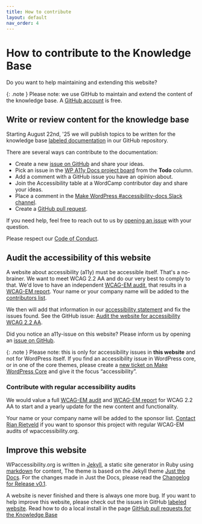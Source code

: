 ```yaml
---
title: How to contribute
layout: default
nav_order: 4
---
```


# How to contribute to the Knowledge Base

Do you want to help maintaining and extending this website? 

{: .note }
Please note: we use GitHub to maintain and extend the content of the knowledge base. A [GitHub account](https://github.com) is free.

## Write or review content for the knowledge base

Starting August 22nd, '25 we will publish topics to be written for the knowledge base [labeled documentation](https://github.com/wpaccessibility/wp-a11y-docs/issues?q=is%3Aissue%20state%3Aopen%20label%3Adocumentation) in our GitHub repository.

There are several ways can contribute to the documentation:
- Create a new [issue on GitHub](https://github.com/wpaccessibility/wp-a11y-docs/issues) and share your ideas.
- Pick an issue in the [WP A11y Docs project board](https://github.com/orgs/wpaccessibility/projects/3) from the **Todo** column.
- Add a comment with a GitHub issue you have an opinion about.
- Join the Accessibility table at a WordCamp contributor day and share your ideas.
- Place a comment in the [Make WordPress #accessibility-docs Slack channel](https://wordpress.slack.com/archives/C6PK2QCTY).
- Create a [GitHub pull request](/docs/contribute/pull-requests.md).

If you need help, feel free to reach out to us by [opening an issue](https://github.com/wpaccessibility/wp-a11y-docs/issues) with your question. 

Please respect our [Code of Conduct]().

## Audit the accessibility of this website

A website about accessibility (a11y) must be accessible itself. That's a no-brainer. We want to meet WCAG 2.2 AA and do our very best to comply to that. We'd love to have an independent [WCAG-EM audit](https://www.w3.org/WAI/test-evaluate/conformance/wcag-em/), that results in a [WCAG-EM report](https://www.w3.org/WAI/eval/report-tool/). Your name or your company name will be added to the [contributors list](/docs/contributors/).

We then will add that information in our [accessibility statement](/docs/about/accessibility-statement/) and fix the issues found. See the GitHub issue: [Audit the website for accessibility WCAG 2.2 AA](https://github.com/wpaccessibility/wp-a11y-docs/issues/4).

Did you notice an a11y-issue on this website? Please inform us by opening an [issue on GitHub](https://github.com/wpaccessibility/wp-a11y-docs/issues).

{: .note }
Please note: this is only for accessibility issues in **this website** and not for WordPress itself. If you find an accessibility issue in WordPress core, or in one of the core themes, please create a [new ticket on Make WordPress Core](https://core.trac.wordpress.org/newticket) and give it the focus “accessibility”.

### Contribute with regular accessibility audits

We would value a full [WCAG-EM audit](https://www.w3.org/WAI/test-evaluate/conformance/wcag-em/) and [WCAG-EM report](https://www.w3.org/WAI/eval/report-tool/) for WCAG 2.2 AA to start and a yearly update for the new content and functionality.

Your name or your company name will be added to the sponsor list. [Contact Rian Rietveld](https://rianrietveld.com/contact-rian-rietveld/) if you want to sponsor this project with regular WCAG-EM audits of wpaccessibility.org.

## Improve this website

WPaccessibility.org is written in [Jekyll](https://jekyllrb.com), a static site generator in Ruby using [markdown](https://www.markdownguide.org/) for content, The theme is based on the Jekyll theme [Just the Docs](https://just-the-docs.com/). For the changes made in Just the Docs, please read the [Changelog for Release v0.1](/CHANGELOG/release-v01).

A website is never finished and there is always one more bug. If you want to help improve this website, please check out the issues in GitHub [labeled website](https://github.com/wpaccessibility/wp-a11y-docs/issues?q=is%3Aissue%20state%3Aopen%20label%3Awebsite). Read how to do a local install in the page [GitHub pull requests for the Knowledge Base](/docs/contribute/pull-requests/)

